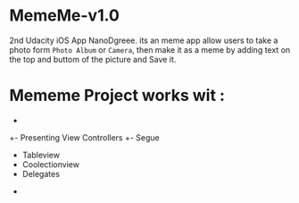 # MemeMe-v1.0

2nd Udacity iOS App NanoDgreee.
its an meme app allow users to take a photo form `Photo Album` or `Camera`, 
then make it as a meme by adding text on the top and buttom of the picture and Save it.


# Mememe Project works wit :
+
+- Presenting View Controllers
+- Segue
- Tableview
- Coolectionview
- Delegates
+
